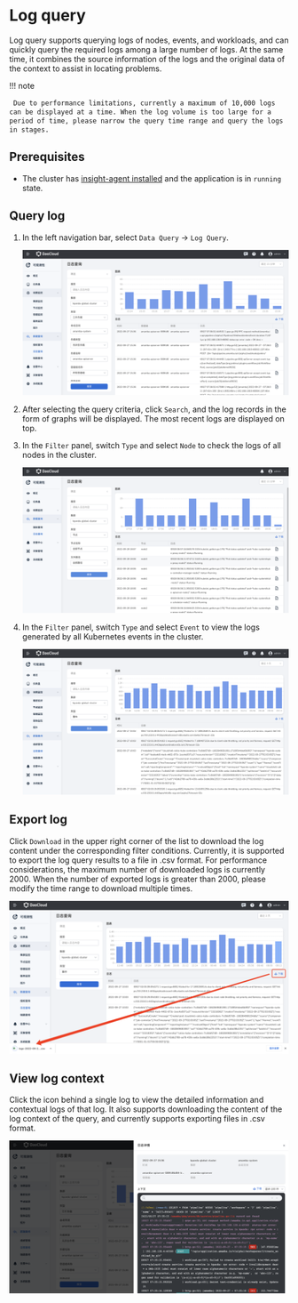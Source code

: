 # Log query

Log query supports querying logs of nodes, events, and workloads, and can quickly query the required logs among a large number of logs. At the same time, it combines the source information of the logs and the original data of the context to assist in locating problems.

!!! note

     Due to performance limitations, currently a maximum of 10,000 logs can be displayed at a time. When the log volume is too large for a period of time, please narrow the query time range and query the logs in stages.

## Prerequisites

- The cluster has [insight-agent installed](../01quickstart/installagent.md) and the application is in `running` state.

## Query log

1. In the left navigation bar, select `Data Query` -> `Log Query`.

    ![Log query](../../images/log01.png)

2. After selecting the query criteria, click `Search`, and the log records in the form of graphs will be displayed. The most recent logs are displayed on top.

3. In the `Filter` panel, switch `Type` and select `Node` to check the logs of all nodes in the cluster.

    ![Log query](../../images/log03.png)

4. In the `Filter` panel, switch `Type` and select `Event` to view the logs generated by all Kubernetes events in the cluster.

    ![Log query](../../images/log04.png)

## Export log

Click `Download` in the upper right corner of the list to download the log content under the corresponding filter conditions. Currently, it is supported to export the log query results to a file in .csv format.
For performance considerations, the maximum number of downloaded logs is currently 2000. When the number of exported logs is greater than 2000, please modify the time range to download multiple times.

![Log query](../../images/log05.png)

## View log context

Click the icon behind a single log to view the detailed information and contextual logs of that log. It also supports downloading the content of the log context of the query, and currently supports exporting files in .csv format.

![Log query](../../images/log02.png)